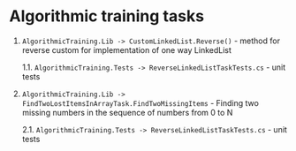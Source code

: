 # Algorithmic training tasks

  1. `AlgorithmicTraining.Lib -> CustomLinkedList.Reverse()` - method for reverse custom for implementation of one way LinkedList
  
      1.1. `AlgorithmicTraining.Tests -> ReverseLinkedListTaskTests.cs` - unit tests

  2. `AlgorithmicTraining.Lib -> FindTwoLostItemsInArrayTask.FindTwoMissingItems` - Finding two missing numbers in the sequence of numbers from 0 to N
  
      2.1. `AlgorithmicTraining.Tests -> ReverseLinkedListTaskTests.cs` - unit tests
